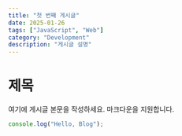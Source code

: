 ```yaml
---
title: "첫 번째 게시글"
date: 2025-01-26
tags: ["JavaScript", "Web"]
category: "Development"
description: "게시글 설명"
---
```


# 제목

여기에 게시글 본문을 작성하세요. 마크다운을 지원합니다.

```js
console.log("Hello, Blog");
```

